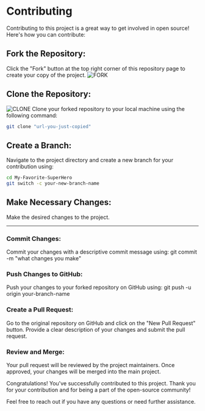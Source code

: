 # Contributing

Contributing to this project is a great way to get involved in open source! Here's how you can contribute:

## Fork the Repository:

Click the "Fork" button at the top right corner of this repository page to create your copy of the project.
![FORK](https://github.com/Prajwal0225/My-Favorite-SuperHero/assets/103810119/909b3989-25a2-47dc-9812-d534d52efd1b)

## Clone the Repository:

![CLONE](https://github.com/Prajwal0225/My-Favorite-SuperHero/assets/103810119/dd7346f1-9c54-4da1-832d-3e2633a40f6d)
Clone your forked repository to your local machine using the following command:

```bash
git clone "url-you-just-copied"
```

## Create a Branch:

Navigate to the project directory and create a new branch for your contribution using:

```bash
cd My-Favorite-SuperHero
git switch -c your-new-branch-name
```

## Make Necessary Changes:

Make the desired changes to the project.

---

### Commit Changes:

Commit your changes with a descriptive commit message using:
git commit -m "what changes you make"

### Push Changes to GitHub:

Push your changes to your forked repository on GitHub using:
git push -u origin your-branch-name

### Create a Pull Request:

Go to the original repository on GitHub and click on the "New Pull Request" button. Provide a clear description of your changes and submit the pull request.

### Review and Merge:

Your pull request will be reviewed by the project maintainers. Once approved, your changes will be merged into the main project.

Congratulations! You've successfully contributed to this project. Thank you for your contribution and for being a part of the open-source community!

Feel free to reach out if you have any questions or need further assistance.
